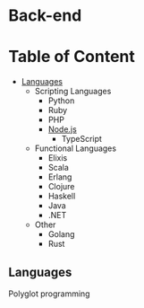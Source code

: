 # Back-end

# Table of Content

* [Languages](#languages)
  * Scripting Languages
    * Python
    * Ruby
    * PHP
    * [Node.js](languages/node.md)
      * TypeScript
  * Functional Languages
    * Elixis
    * Scala
    * Erlang
    * Clojure
    * Haskell
    * Java
    * .NET
  * Other
    * Golang
    * Rust

## Languages

Polyglot programming
